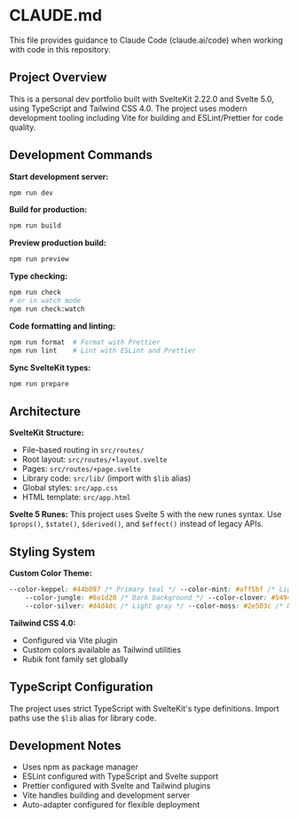 # CLAUDE.md

This file provides guidance to Claude Code (claude.ai/code) when working with code in this repository.

## Project Overview

This is a personal dev portfolio built with SvelteKit 2.22.0 and Svelte 5.0, using TypeScript and Tailwind CSS 4.0. The project uses modern development tooling including Vite for building and ESLint/Prettier for code quality.

## Development Commands

**Start development server:**

```bash
npm run dev
```

**Build for production:**

```bash
npm run build
```

**Preview production build:**

```bash
npm run preview
```

**Type checking:**

```bash
npm run check
# or in watch mode
npm run check:watch
```

**Code formatting and linting:**

```bash
npm run format  # Format with Prettier
npm run lint    # Lint with ESLint and Prettier
```

**Sync SvelteKit types:**

```bash
npm run prepare
```

## Architecture

**SvelteKit Structure:**

- File-based routing in `src/routes/`
- Root layout: `src/routes/+layout.svelte`
- Pages: `src/routes/+page.svelte`
- Library code: `src/lib/` (import with `$lib` alias)
- Global styles: `src/app.css`
- HTML template: `src/app.html`

**Svelte 5 Runes:**
This project uses Svelte 5 with the new runes syntax. Use `$props()`, `$state()`, `$derived()`, and `$effect()` instead of legacy APIs.

## Styling System

**Custom Color Theme:**

```css
--color-keppel: #44b097 /* Primary teal */ --color-mint: #aff5bf /* Light green accent */
	--color-jungle: #0a1d20 /* Dark background */ --color-clover: #549454 /* Medium green */
	--color-silver: #d4d4dc /* Light gray */ --color-moss: #2e503c /* Dark green */;
```

**Tailwind CSS 4.0:**

- Configured via Vite plugin
- Custom colors available as Tailwind utilities
- Rubik font family set globally

## TypeScript Configuration

The project uses strict TypeScript with SvelteKit's type definitions. Import paths use the `$lib` alias for library code.

## Development Notes

- Uses npm as package manager
- ESLint configured with TypeScript and Svelte support
- Prettier configured with Svelte and Tailwind plugins
- Vite handles building and development server
- Auto-adapter configured for flexible deployment
